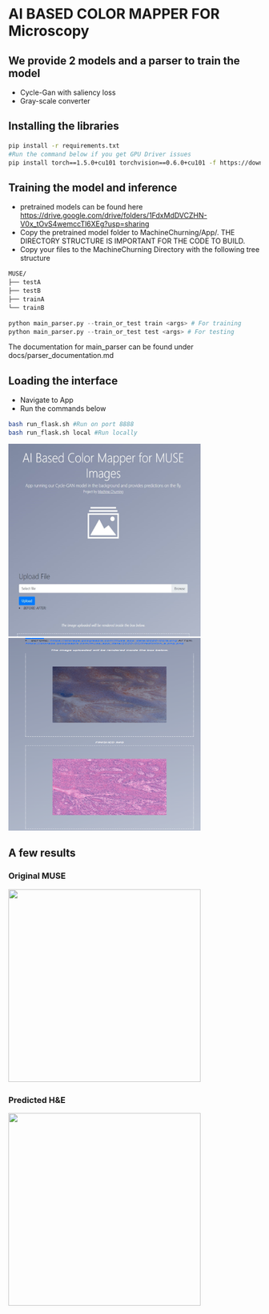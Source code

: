 # AI BASED COLOR MAPPER FOR Microscopy


## We provide 2 models and a parser to train the model
- Cycle-Gan with saliency loss
- Gray-scale converter

## Installing the libraries
```bash
pip install -r requirements.txt
#Run the command below if you get GPU Driver issues
pip install torch==1.5.0+cu101 torchvision==0.6.0+cu101 -f https://download.pytorch.org/whl/torch_stable.html
```
## Training the model and inference
- pretrained models can be found here 
https://drive.google.com/drive/folders/1FdxMdDVCZHN-V0x_tOvS4wemccTl6XEg?usp=sharing
- Copy the pretrained model folder to MachineChurning/App/. THE DIRECTORY STRUCTURE IS IMPORTANT FOR THE CODE TO BUILD.
- Copy your files to the MachineChurning Directory with the following tree structure

```bash
MUSE/
├── testA
├── testB
├── trainA
└── trainB
```

```python
python main_parser.py --train_or_test train <args> # For training
python main_parser.py --train_or_test test <args> # For testing
```
The documentation for main_parser can be found under docs/parser_documentation.md

## Loading the interface
- Navigate to App
- Run the commands below
```bash
bash run_flask.sh #Run on port 8888
bash run_flask.sh local #Run locally
``` 
<img src='results/int.png' width=384 height=384>

<img src='results/int_res.png' width=384 height=384>

## A few results
### Original MUSE
<img src='results/muse.png' width=384 height=384>

### Predicted H&E
<img src='results/muse_pred.png' width=384 height=384>
